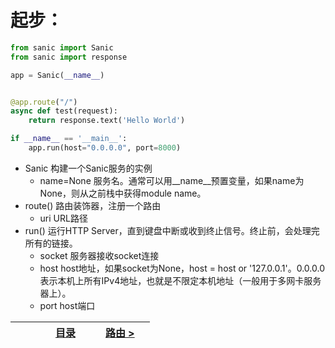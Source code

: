 # 起步：
```python
from sanic import Sanic
from sanic import response

app = Sanic(__name__)


@app.route("/")
async def test(request):
    return response.text('Hello World')

if __name__ == '__main__':
    app.run(host="0.0.0.0", port=8000)
```
- Sanic 构建一个Sanic服务的实例
    - name=None 服务名。通常可以用\_\_name\_\_预置变量，如果name为None，则从之前栈中获得module name。
- route() 路由装饰器，注册一个路由
    - uri URL路径
- run() 运行HTTP Server，直到键盘中断或收到终止信号。终止前，会处理完所有的链接。
    - socket 服务器接收socket连接
    - host host地址，如果socket为None，host = host or '127.0.0.1'。0.0.0.0表示本机上所有IPv4地址，也就是不限定本机地址（一般用于多网卡服务器上）。
    - port host端口

|&emsp;&emsp;|&emsp;[目录](https://github.com/hiseh/micspy)&emsp;|&emsp;[路由 >](./test/sanic/docs/routing.md)&emsp;|
|-|-|-|